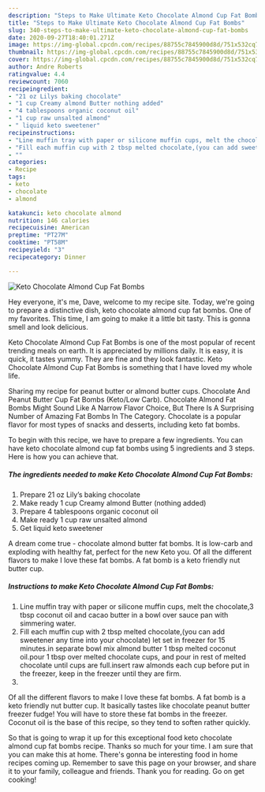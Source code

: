 ```yaml
---
description: "Steps to Make Ultimate Keto Chocolate Almond Cup Fat Bombs"
title: "Steps to Make Ultimate Keto Chocolate Almond Cup Fat Bombs"
slug: 340-steps-to-make-ultimate-keto-chocolate-almond-cup-fat-bombs
date: 2020-09-27T18:40:01.271Z
image: https://img-global.cpcdn.com/recipes/88755c7845900d8d/751x532cq70/keto-chocolate-almond-cup-fat-bombs-recipe-main-photo.jpg
thumbnail: https://img-global.cpcdn.com/recipes/88755c7845900d8d/751x532cq70/keto-chocolate-almond-cup-fat-bombs-recipe-main-photo.jpg
cover: https://img-global.cpcdn.com/recipes/88755c7845900d8d/751x532cq70/keto-chocolate-almond-cup-fat-bombs-recipe-main-photo.jpg
author: Andre Roberts
ratingvalue: 4.4
reviewcount: 7060
recipeingredient:
- "21 oz Lilys baking chocolate"
- "1 cup Creamy almond Butter nothing added"
- "4 tablespoons organic coconut oil"
- "1 cup raw unsalted almond"
- " liquid keto sweetener"
recipeinstructions:
- "Line muffin tray with paper or silicone muffin cups, melt the chocolate,3 tbsp coconut oil and cacao butter in a bowl over sauce pan with simmering water."
- "Fill each muffin cup with 2 tbsp melted chocolate,(you can add sweetener any time into your chocolate) let set in freezer for 15 minutes.in separate bowl mix almond butter 1 tbsp melted coconut oil.pour 1 tbsp over melted chocolate cups, and pour in rest of melted chocolate until cups are full.insert raw almonds each cup before put in the freezer, keep in the freezer until they are firm."
- ""
categories:
- Recipe
tags:
- keto
- chocolate
- almond

katakunci: keto chocolate almond 
nutrition: 146 calories
recipecuisine: American
preptime: "PT27M"
cooktime: "PT58M"
recipeyield: "3"
recipecategory: Dinner

---
```



![Keto Chocolate Almond Cup Fat Bombs](https://img-global.cpcdn.com/recipes/88755c7845900d8d/751x532cq70/keto-chocolate-almond-cup-fat-bombs-recipe-main-photo.jpg)

Hey everyone, it's me, Dave, welcome to my recipe site. Today, we're going to prepare a distinctive dish, keto chocolate almond cup fat bombs. One of my favorites. This time, I am going to make it a little bit tasty. This is gonna smell and look delicious.

Keto Chocolate Almond Cup Fat Bombs is one of the most popular of recent trending meals on earth. It is appreciated by millions daily. It is easy, it is quick, it tastes yummy. They are fine and they look fantastic. Keto Chocolate Almond Cup Fat Bombs is something that I have loved my whole life.

Sharing my recipe for peanut butter or almond butter cups. Chocolate And Peanut Butter Cup Fat Bombs (Keto/Low Carb). Chocolate Almond Fat Bombs Might Sound Like A Narrow Flavor Choice, But There Is A Surprising Number of Amazing Fat Bombs In The Category. Chocolate is a popular flavor for most types of snacks and desserts, including keto fat bombs.


To begin with this recipe, we have to prepare a few ingredients. You can have keto chocolate almond cup fat bombs using 5 ingredients and 3 steps. Here is how you can achieve that.

<!--inarticleads1-->

##### The ingredients needed to make Keto Chocolate Almond Cup Fat Bombs:

1. Prepare 21 oz Lily’s baking chocolate
1. Make ready 1 cup Creamy almond Butter (nothing added)
1. Prepare 4 tablespoons organic coconut oil
1. Make ready 1 cup raw unsalted almond
1. Get  liquid keto sweetener


A dream come true - chocolate almond butter fat bombs. It is low-carb and exploding with healthy fat, perfect for the new Keto you. Of all the different flavors to make I love these fat bombs. A fat bomb is a keto friendly nut butter cup. 

<!--inarticleads2-->

##### Instructions to make Keto Chocolate Almond Cup Fat Bombs:

1. Line muffin tray with paper or silicone muffin cups, melt the chocolate,3 tbsp coconut oil and cacao butter in a bowl over sauce pan with simmering water.
1. Fill each muffin cup with 2 tbsp melted chocolate,(you can add sweetener any time into your chocolate) let set in freezer for 15 minutes.in separate bowl mix almond butter 1 tbsp melted coconut oil.pour 1 tbsp over melted chocolate cups, and pour in rest of melted chocolate until cups are full.insert raw almonds each cup before put in the freezer, keep in the freezer until they are firm.
1. 


Of all the different flavors to make I love these fat bombs. A fat bomb is a keto friendly nut butter cup. It basically tastes like chocolate peanut butter freezer fudge! You will have to store these fat bombs in the freezer. Coconut oil is the base of this recipe, so they tend to soften rather quickly. 

So that is going to wrap it up for this exceptional food keto chocolate almond cup fat bombs recipe. Thanks so much for your time. I am sure that you can make this at home. There's gonna be interesting food in home recipes coming up. Remember to save this page on your browser, and share it to your family, colleague and friends. Thank you for reading. Go on get cooking!
